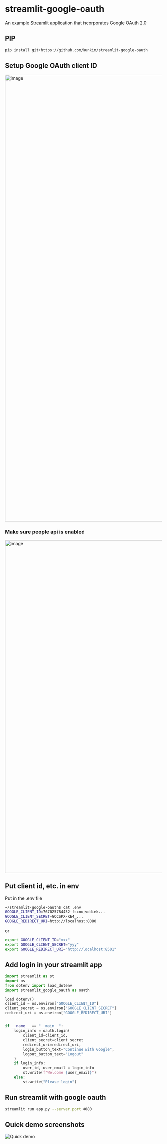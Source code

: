 # streamlit-google-oauth
An example [Streamlit](https://streamlit.io/) application that incorporates Google OAuth 2.0

## PIP
```bash
pip install git+https://github.com/hunkim/streamlit-google-oauth
```

## Setup Google OAuth client ID
<img width="1434" alt="image" src="https://user-images.githubusercontent.com/901975/170391098-c3a79b40-283a-4f78-a318-c4603bb18bb9.png">


### Make sure people api is enabled
<img width="1070" alt="image" src="https://user-images.githubusercontent.com/901975/170388473-4664ce58-6a06-4237-9fbe-d88787f41c22.png">


## Put client id, etc. in env
Put in the .env file
```bash
~/streamlit-google-oauth$ cat .env 
GOOGLE_CLIENT_ID=767025784452-fscnojvddiek...
GOOGLE_CLIENT_SECRET=GOCSPX-KE4_...
GOOGLE_REDIRECT_URI=http://localhost:8080
```

or 
```bash
export GOOGLE_CLIENT_ID="xxx"
export GOOGLE_CLIENT_SECRET="yyy"
export GOOGLE_REDIRECT_URI="http://localhost:8501"
```

## Add login in your streamlit app
```python
import streamlit as st
import os
from dotenv import load_dotenv
import streamlit_google_oauth as oauth

load_dotenv()
client_id = os.environ["GOOGLE_CLIENT_ID"]
client_secret = os.environ["GOOGLE_CLIENT_SECRET"]
redirect_uri = os.environ["GOOGLE_REDIRECT_URI"]


if __name__ == "__main__":
    login_info = oauth.login(
        client_id=client_id,
        client_secret=client_secret,
        redirect_uri=redirect_uri,
        login_button_text="Continue with Google",
        logout_button_text="Logout",
    )
    if login_info:
        user_id, user_email = login_info
        st.write(f"Welcome {user_email}")
    else:
        st.write("Please login")
```

## Run streamlit with google oauth
```bash
streamlit run app.py --server.port 8080
```
## Quick demo screenshots
![Quick demo](https://user-images.githubusercontent.com/901975/170390886-004e7243-7cac-4ace-91fc-ede46ad40c5f.png)




